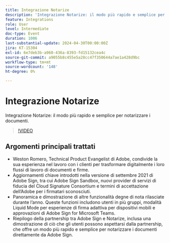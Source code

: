 ```yaml
---
title: Integrazione Notarize
description: 'Integrazione Notarize: il modo più rapido e semplice per notarizzare i documenti.'
feature: Integrations
role: User
level: Intermediate
doc-type: Event
duration: 1006
last-substantial-update: 2024-04-30T00:00:00Z
jira: KT-15304
exl-id: 6e7deb3b-a960-436a-8393-fd15132cea4c
source-git-commit: a9055b8c455e5a28cc47f350644a7ae1a428d9bc
workflow-type: tm+mt
source-wordcount: '148'
ht-degree: 0%

---
```


# Integrazione Notarize

Integrazione Notarize: il modo più rapido e semplice per notarizzare i documenti.

>[!VIDEO](https://video.tv.adobe.com/v/3428195/?learn=on)

## Argomenti principali trattati

* Weston Romero, Technical Product Evangelist di Adobe, condivide la sua esperienza nel lavoro con i clienti per trasformare digitalmente i loro flussi di lavoro di documenti e firme.
* Aggiornamenti chiave introdotti nella versione di settembre 2021 di Adobe Sign, tra cui Adobe Sign Sandbox, nuovi provider di servizi di fiducia del Cloud Signature Consortium e termini di accettazione dell’Adobe per i firmatari sconosciuti.
* Panoramica e dimostrazione di altre funzionalità degne di nota rilasciate durante l’anno. Queste funzioni includono utenti in più gruppi, modalità Liquid Mode per esperienze di firma adattiva per dispositivi mobili e approvazioni di Adobe Sign for Microsoft Teams.
* Riepilogo della partnership tra Adobe Sign e Notarize, inclusa una dimostrazione di ciò che gli utenti possono aspettarsi dalla partnership, che offre un modo più rapido e semplice per notarizzare i documenti direttamente da Adobe Sign.
